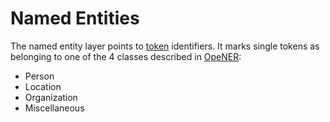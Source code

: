 # Named Entities
The named entity layer points to [token](token.md) identifiers. It marks single tokens as belonging to one of the 4 classes described in [OpeNER](https://www.opener-project.eu/getting-started/#named-entity-resolution):
- Person
- Location
- Organization
- Miscellaneous
